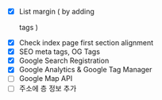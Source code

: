 - [x] List margin ( by adding <p> tags )
- [x] Check index page first section alignment
- [x] SEO meta tags, OG Tags
- [x] Google Search Registration
- [x] Google Analytics & Google Tag Manager
- [ ] Google Map API
- [ ] 주소에 층 정보 추가
